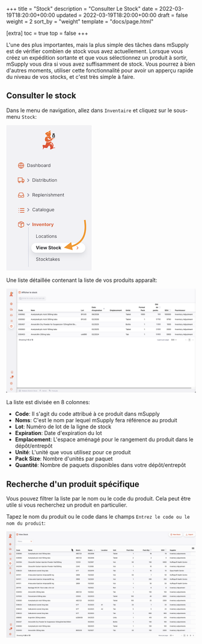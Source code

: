 +++
title = "Stock"
description = "Consulter Le Stock"
date = 2022-03-19T18:20:00+00:00
updated = 2022-03-19T18:20:00+00:00
draft = false
weight = 2
sort_by = "weight"
template = "docs/page.html"

[extra]
toc = true
top = false
+++

L'une des plus importantes, mais la plus simple des tâches dans mSupply est de vérifier combien de stock vous avez actuellement. Lorsque vous créez un expédition sortante et que vous sélectionnez un produit à sortir, mSupply vous dira si vous avez suffisamment de stock. Vous pourrez à bien d'autres moments, utiliser cette fonctionnalité pour avoir un apperçu rapide du niveau de vos stocks, et c'est très simple à faire.

## Consulter le stock

Dans le menu de navigation, allez dans `Inventaire` et cliquez sur le sous-menu `Stock`:

![Stock: nav](images/stock_gotostock.png)

Une liste détaillée contenant la liste de vos produits apparaît:

![Stock: list](images/stock_viewstock_fr.png)

La liste est divisée en 8 colonnes:

- **Code**: Il s'agit du code attribué à ce produit dans mSupply
- **Noms**: C'est le nom par lequel mSupply fera référence au produit
- **Lot**: Numéro de lot de la ligne de stock
- **Expiration**: Date d'expiration du lot
- **Emplacement**: L'espace aménagé pour le rangement du produit dans le dépôt/entrepôt
- **Unité**: L'unité que vous utilisez pour ce produit
- **Pack Size**: Nombre d'unités par paquet
- **Quantité**: Nombre de paquets disponibles dans votre dépôt/entrepôt

## Recherche d'un produit spécifique

Vous pouvez filtrer la liste par le nom ou le code du produit. Cela peut être utile si vous recherchez un produit en particulier.

Tapez le nom du produit ou le code dans le champs `Entrez le code ou le nom du produit`:

![Stock: search](images/stock_search.gif)
